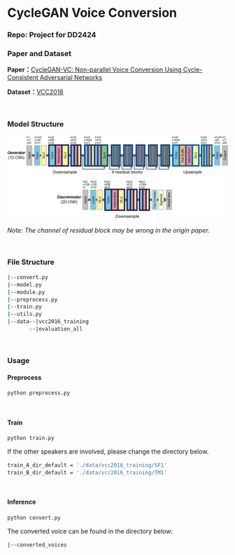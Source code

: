 

# CycleGAN Voice Conversion

### Repo: Project for DD2424

### Paper and Dataset

**Paper：**[CycleGAN-VC: Non-parallel Voice Conversion Using Cycle-Consistent Adversarial Networks  ](https://ieeexplore.ieee.org/abstract/document/8553236?casa_token=nEkt-SBQoPoAAAAA:9VLqcVdeP_O4Cuhr6GLreLo8Y8Ph1eo0SGdVwd_24Dq0PaAEnEmjIpZQ6PkulcoH92zcbL4)

**Dataset：**[VCC2018](https://erepo.uef.fi/handle/123456789/7185)

<br/>

### Model Structure

![image](https://github.com/yuexin001/CycleGAN-Voice-Conversion/raw/master/CycleGAN.png)

*Note: The channel of residual block may be wrong in the origin paper.* 

<br/>

### File Structure

```bash
|--convert.py
|--model.py
|--module.py
|--preprocess.py
|--train.py
|--utils.py
|--data--|vcc2016_training
       --|evaluation_all
```

<br/>

### Usage

#### Preprocess

```python
python preprocess.py
```

<br/>

#### Train

```python
python train.py
```

If the other speakers are involved, please change the directory below.

```bash
train_A_dir_default = './data/vcc2016_training/SF1'
train_B_dir_default = './data/vcc2016_training/TM1'
```

<br/>

#### Inference

```python
python convert.py
```

The converted voice can be found in the directory below:

```bash
|--converted_voices
```



